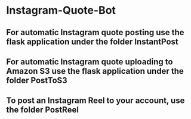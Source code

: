 # Instagram-Quote-Bot

## For automatic Instagram quote posting use the flask application under the folder InstantPost

## For automatic Instagram quote uploading to Amazon S3 use the flask application under the folder PostToS3

## To post an Instagram Reel to your account, use the folder PostReel